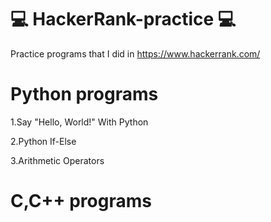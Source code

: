 # 💻 HackerRank-practice 💻

Practice programs that I did in https://www.hackerrank.com/

# Python programs
  
  1.Say "Hello, World!" With Python
  
  2.Python If-Else
  
  3.Arithmetic Operators

# C,C++ programs
